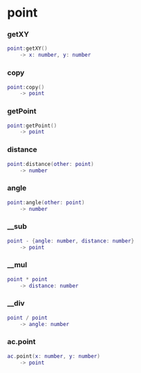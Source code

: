 # point

### getXY
```lua
point:getXY()
    -> x: number, y: number
```

### copy
```lua
point:copy()
    -> point
```

### getPoint
```lua
point:getPoint()
    -> point
```

### distance
```lua
point:distance(other: point)
    -> number
```

### angle
```lua
point:angle(other: point)
    -> number
```

### __sub
```lua
point - {angle: number, distance: number}
    -> point
```

### __mul
```lua
point * point
    -> distance: number
```

### __div
```lua
point / point
    -> angle: number
```

### ac.point
```lua
ac.point(x: number, y: number)
    -> point
```
